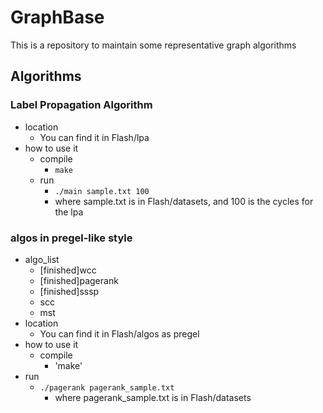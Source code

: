 # GraphBase
This is a repository to maintain some representative graph algorithms

## Algorithms
### Label Propagation Algorithm
* location
  * You can find it in Flash/lpa
* how to use it
  * compile
    * `make`
  * run
    * `./main sample.txt 100`
    * where sample.txt is in Flash/datasets, and 100 is the cycles for the lpa
### algos in pregel-like style
* algo_list
  * [finished]wcc
  * [finished]pagerank
  * [finished]sssp
  * scc
  * mst
* location
  * You can find it in Flash/algos as pregel
* how to use it
  * compile
    * 'make'
* run
  * `./pagerank pagerank_sample.txt`
    * where pagerank_sample.txt is in Flash/datasets
